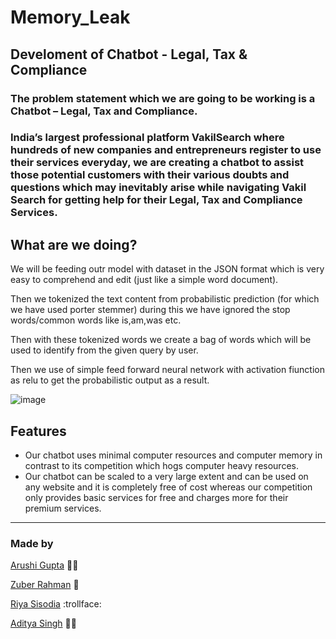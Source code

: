 # Memory_Leak
## Develoment of Chatbot - Legal, Tax & Compliance 
### The problem statement which we are going to be working is a Chatbot – Legal, Tax and Compliance. 
### India’s largest professional platform VakilSearch where hundreds of new companies and entrepreneurs register to use their services everyday, we are creating a chatbot to assist those potential customers with their various doubts and questions which may inevitably arise while navigating Vakil Search for getting help for their Legal, Tax and Compliance Services.

What are we doing?
------
We will be feeding outr model with dataset in the JSON format which is very easy to comprehend and edit (just like a simple word document).

Then we tokenized the text content from probabilistic prediction (for which we have used porter stemmer) during this we have ignored the stop words/common words like is,am,was etc.

Then with these tokenized words we create a bag of words which will be used to identify from the given query by user.

Then we use of simple feed forward neural network with activation fiunction as relu to get the probabilistic output as a result.

![image](https://user-images.githubusercontent.com/76949838/164884314-c0761442-4415-4d70-b812-c2f15206ac57.png)


Features
------
* Our chatbot uses minimal computer resources and computer memory in contrast to its competition which hogs computer heavy resources.
* Our chatbot can be scaled to a very large extent and can be used on any website and it is completely free of cost whereas our competition only provides basic services for free and charges more for their premium services. 

------

### Made by
[Arushi Gupta](https://github.com/Arushi247) 
:woman_technologist:

[Zuber Rahman](https://github.com/zuberrahman)
:prince:

[Riya Sisodia](https://github.com/Rrs-4817)
:trollface:

[Aditya Singh](https://github.com/As-anonymus)
:man_judge:
